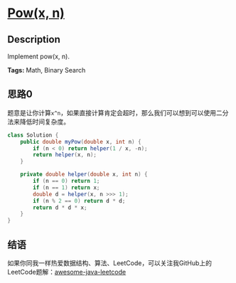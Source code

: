 # [Pow(x, n)][title]

## Description

Implement pow(x, n).

**Tags:** Math, Binary Search


## 思路0

题意是让你计算`x^n`，如果直接计算肯定会超时，那么我们可以想到可以使用二分法来降低时间复杂度。

```java
class Solution {
    public double myPow(double x, int n) {
        if (n < 0) return helper(1 / x, -n);
        return helper(x, n);
    }

    private double helper(double x, int n) {
        if (n == 0) return 1;
        if (n == 1) return x;
        double d = helper(x, n >>> 1);
        if (n % 2 == 0) return d * d;
        return d * d * x;
    }
}
```


## 结语

如果你同我一样热爱数据结构、算法、LeetCode，可以关注我GitHub上的LeetCode题解：[awesome-java-leetcode][ajl]



[title]: https://leetcode.com/problems/powx-n
[ajl]: https://github.com/Blankj/awesome-java-leetcode

